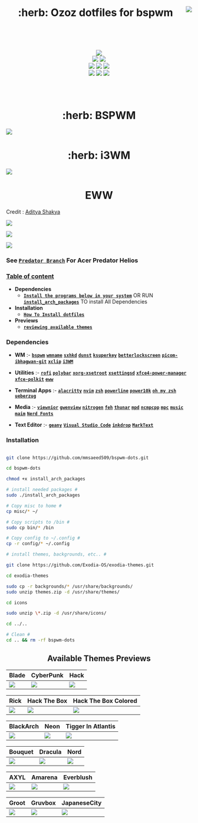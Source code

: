 <!-- <h1 align="center"> Ozoz dotfiles for bspwm </h1> -->
<h1 align="center"> :herb: Ozoz dotfiles for bspwm <img align="right" src="https://badges.pufler.dev/visits/mmsaeed509/bspwm-dots?style=for-the-badge&color=A7D9B2"/> </h1> 

</br></br></br>
<!-- ###########################################  ########################################### -->


<!-- shields -->

<p align="center">
  <img src="https://img.shields.io/github/license/mmsaeed509/bspwm-dots?style=for-the-badge">
  </br>
  <img src="https://img.shields.io/badge/Maintained%3F-Yes-green?style=for-the-badge">
  <img src="https://img.shields.io/github/issues/mmsaeed509/bspwm-dots?color=purple&style=for-the-badge">
  </br>
  <img src="https://img.shields.io/github/stars/mmsaeed509/bspwm-dots?style=for-the-badge">
  <img src="https://img.shields.io/github/forks/mmsaeed509/bspwm-dots?color=teal&style=for-the-badge">
  <img src="https://img.shields.io/github/repo-size/mmsaeed509/bspwm-dots?color=blueviolet&style=for-the-badge">
  </br>
  <img src="https://img.shields.io/github/languages/count/mmsaeed509/bspwm-dots?color=red&style=for-the-badge">
  <img src="https://img.shields.io/github/languages/code-size/mmsaeed509/bspwm-dots?color=yellow&style=for-the-badge">
  <img src="https://img.shields.io/github/last-commit/mmsaeed509/bspwm-dots?color=deeppink&style=for-the-badge">
</p>

</br></br>

<!-- shields -->

<!-- ###########################################  ########################################### -->

<!-- reviewing themes -->

<h1 align="center"> :herb: BSPWM </h1>

![](GIFs/DEMO_THEMES.gif)

<h1 align="center"> :herb: i3WM </h1>

![](GIFs/i3WM.gif)

<!-- reviewing themes -->
<!-- ###########################################  ########################################### -->

<!-- EWW -->

<h1 align="center"> EWW </h1>

Credit : [Aditya Shakya](https://github.com/adi1090x/widgets) 

![](img/eww3.png)

![](img/eww2.png)

![](img/eww.png)

<!-- EWW -->
<!-- ###########################################  ########################################### -->

<!-- Table of content -->

### See [**`Predator Branch`**](https://github.com/mmsaeed509/bspwm-dots/tree/Predator) For Acer Predator Helios

### [Table of content](#table-of-content)

+ **Dependencies**
  - [**`Install the programs below in your system`**](#dependencies) OR RUN [**`install_arch_packages`**](install_arch_packages) TO install All Dependencies
+ **Installation**
  - [**`How To Install dotfiles`**](#installation)
+ **Previews**
  - [**`reviewing available themes`**](#available-themes-previews)

<!-- Table of content -->

<!-- ###########################################  ########################################### -->

<!-- Dependencies -->

### Dependencies

- **WM** :- [**`bspwm`**](https://madnight.github.io/bspwm/) [**`wmname`**](https://archlinux.org/packages/?name=wmname) [**`sxhkd`**](https://wiki.archlinux.org/title/Sxhkd) [**`dunst`**](https://wiki.archlinux.org/title/Dunst)  [**`ksuperkey`**](https://github.com/hanschen/ksuperkey) [**`betterlockscreen`**](https://github.com/betterlockscreen/betterlockscreen)  [**`picom-ibhagwan-git`**](https://aur.archlinux.org/packages/picom-ibhagwan-git) [**`xclip`**](https://wiki.archlinux.org/title/clipboard) [**`i3WM`**](https://i3wm.org/)

- **Utilities** :- [**`rofi`**](https://github.com/davatorium/rofi) [**`polybar`**](https://github.com/polybar/polybar) [**`xorg-xsetroot`**](https://archlinux.org/packages/extra/x86_64/xorg-xsetroot/) [**`xsettingsd`**](https://wiki.archlinux.org/title/Xsettingsd) [**`xfce4-power-manager`**](https://wiki.archlinux.org/title/Power_management) [**`xfce-polkit`**](https://wiki.archlinux.org/title/Polkit) [**`eww`**](https://github.com/elkowar/eww)

- **Terminal Apps** :- [**`alacritty`**](https://alacritty.org/) [**`nvim`**](https://neovim.io/) [**`zsh`**](https://wiki.archlinux.org/title/zsh) [**`powerline`**](https://wiki.archlinux.org/title/Powerline) [**`power10k`**](https://github.com/romkatv/powerlevel10k)  [**`oh my zsh`**](https://ohmyz.sh/) [**`ueberzug`**](https://github.com/seebye/ueberzug)

- **Media** :- [**`viewnior`**](https://archlinux.org/packages/community/x86_64/viewnior/) [**`gwenview`**](https://archlinux.org/packages/extra/x86_64/gwenview/) [**`nitrogen`**](https://wiki.archlinux.org/title/nitrogen) [**`feh`**](https://wiki.archlinux.org/title/feh) [**`thunar`**](https://wiki.archlinux.org/title/thunar) [**`mpd`**](https://wiki.archlinux.org/title/Music_Player_Daemon) [**`ncmpcpp`**](https://wiki.archlinux.org/title/ncmpcpp) [**`mpc`**](https://archlinux.org/packages/extra/x86_64/mpc/) [**`music`**](https://github.com/Exodia-OS/exodia-music) [**`maim`**](https://github.com/naelstrof/maim) [**`Nerd Fonts`**](https://github.com/ryanoasis/nerd-fonts)

- **Text Editor** :- [**`geany`**](https://www.geany.org/) [**`Visual Studio Code`**](https://code.visualstudio.com/) [**`inkdrop`**](https://www.inkdrop.app/) [**`MarkText`**](https://github.com/marktext/marktext)

<!-- Dependencies -->

<!-- ###########################################  ########################################### -->

<!-- Installation -->

### Installation

~~~bash

git clone https://github.com/mmsaeed509/bspwm-dots.git

cd bspwm-dots

chmod +x install_arch_packages

# install needed packages #
sudo ./install_arch_packages

# Copy misc to home #
cp misc/* ~/

# Copy scripts to /bin #
sudo cp bin/* /bin

# Copy config to ~/.config #
cp -r config/* ~/.config

# install themes, backgrounds, etc.. #

git clone https://github.com/Exodia-OS/exodia-themes.git

cd exodia-themes

sudo cp -r backgrounds/* /usr/share/backgrounds/
sudo unzip themes.zip -d /usr/share/themes/

cd icons

sudo unzip \*.zip -d /usr/share/icons/

cd ../..

# Clean #
cd .. && rm -rf bspwm-dots
~~~

<!-- Installation -->

<!-- ###########################################  ########################################### -->

<!-- Available Themes Previews -->

<h2 align="center">Available Themes Previews</h2>

|Blade|CyberPunk|Hack|
|--|--|--|
| ![](GIFs/Blade.gif) | ![](GIFs/CyberPunk.gif) | ![](GIFs/Hack.gif) |

|Rick|Hack The Box|Hack The Box Colored|
|--|--|--|
| ![](GIFs/Rick.gif) | ![](GIFs/HackTheBox.gif) | ![](GIFs/HackTheBoxColored.gif) |

|BlackArch|Neon|Tigger In Atlantis|
|--|--|--|
| ![](GIFs/BlackArch.gif) | ![](GIFs/Neon.gif) | ![](GIFs/TiggerInAtlantis.gif) |

|Bouquet|Dracula|Nord|
|--|--|--|
| ![](GIFs/Bouquet.gif) | ![](GIFs/Dracula.gif) | ![](GIFs/Nord.gif) |

|AXYL|Amarena|Everblush|
|--|--|--|
| ![](GIFs/AXYL.gif) | ![](GIFs/Amarena.gif) | ![](GIFs/Everblush.gif) |

|Groot|Gruvbox|JapaneseCity|
|--|--|--|
| ![](GIFs/Groot.gif) | ![](GIFs/Gruvbox.gif) | ![](GIFs/JapaneseCity.gif) |

<!-- Available Themes Previews -->

<!-- ########################################### END ########################################### -->
